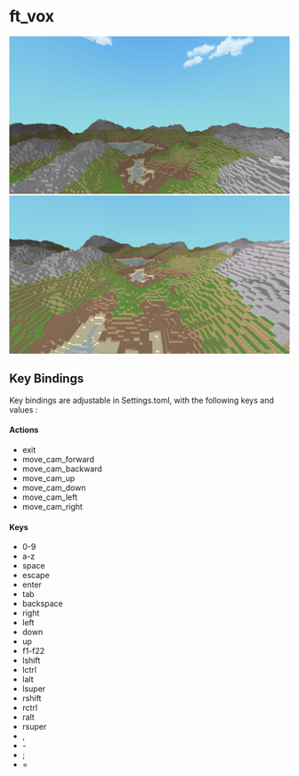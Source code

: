 <h1> ft_vox </h1>

![alt text](<Screenshot from 2024-07-31 15-25-44.png>)
![alt text](<Screenshot from 2024-07-31 15-25-57.png>)

<h2> Key Bindings </h2>
<p> Key bindings are adjustable in Settings.toml, with the following keys and values :

<h4> Actions </h4>
<ul>
	<li>exit</li>
	<li>move_cam_forward</li>
	<li>move_cam_backward</li>
	<li>move_cam_up</li>
	<li>move_cam_down</li>
	<li>move_cam_left</li>
	<li>move_cam_right</li>
</ul>

<h4> Keys </h4>
<ul>
	<li>0-9</li>
	<li>a-z</li>
	<li>space</li>
	<li>escape</li>
	<li>enter</li>
	<li>tab</li>
	<li>backspace</li>
	<li>right</li>
	<li>left</li>
	<li>down</li>
	<li>up</li>
	<li>f1-f22</li>
	<li>lshift</li>
	<li>lctrl</li>
	<li>lalt</li>
	<li>lsuper</li>
	<li>rshift</li>
	<li>rctrl</li>
	<li>ralt</li>
	<li>rsuper</li>
	<li>,</li>
	<li>-</li>
	<li>;</li>
	<li>=</li>
</ul>
